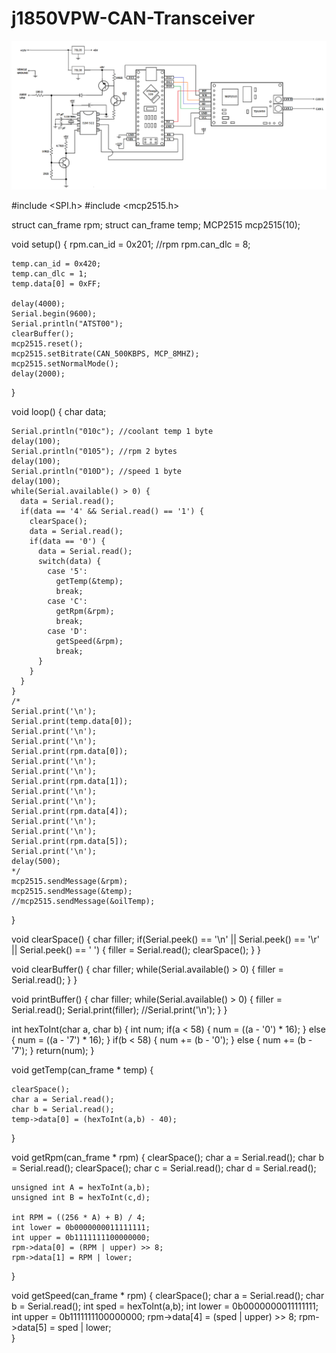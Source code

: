 # j1850VPW-CAN-Transceiver

![schematic](schematic.png)

  #include <SPI.h>
  #include <mcp2515.h>

  struct can_frame rpm;
  struct can_frame temp;
  MCP2515 mcp2515(10);

  void setup() {
    rpm.can_id  = 0x201; //rpm
    rpm.can_dlc = 8;

    temp.can_id = 0x420;
    temp.can_dlc = 1;
    temp.data[0] = 0xFF;

    delay(4000);
    Serial.begin(9600);
    Serial.println("ATST00");
    clearBuffer();
    mcp2515.reset();
    mcp2515.setBitrate(CAN_500KBPS, MCP_8MHZ);
    mcp2515.setNormalMode();
    delay(2000);
  }

  void loop() {
    char data;

    Serial.println("010c"); //coolant temp 1 byte
    delay(100);
    Serial.println("0105"); //rpm 2 bytes
    delay(100);
    Serial.println("010D"); //speed 1 byte
    delay(100);
    while(Serial.available() > 0) {
      data = Serial.read();
      if(data == '4' && Serial.read() == '1') {
        clearSpace();
        data = Serial.read();
        if(data == '0') {
          data = Serial.read();
          switch(data) {
            case '5':
              getTemp(&temp);
              break;
            case 'C':
              getRpm(&rpm);
              break;
            case 'D':
              getSpeed(&rpm);
              break;
          }
        }
      }
    }
    /*
    Serial.print('\n');
    Serial.print(temp.data[0]);
    Serial.print('\n');
    Serial.print('\n');
    Serial.print(rpm.data[0]);
    Serial.print('\n');
    Serial.print('\n');
    Serial.print(rpm.data[1]);
    Serial.print('\n');
    Serial.print('\n');
    Serial.print(rpm.data[4]);
    Serial.print('\n');
    Serial.print('\n');
    Serial.print(rpm.data[5]);
    Serial.print('\n');
    delay(500);
    */
    mcp2515.sendMessage(&rpm);
    mcp2515.sendMessage(&temp);
    //mcp2515.sendMessage(&oilTemp);
  }

  void clearSpace() {
    char filler;
    if(Serial.peek() == '\n' || Serial.peek() == '\r' || Serial.peek() == ' ') {
      filler = Serial.read();
      clearSpace();
    }
  }

  void clearBuffer() {
    char filler;
    while(Serial.available() > 0) {
      filler = Serial.read();
    }
  }

  void printBuffer() {
    char filler;
    while(Serial.available() > 0) {
      filler = Serial.read();
      Serial.print(filler);
      //Serial.print('\n');
    }
  }

  int hexToInt(char a, char b) {
    int num;
    if(a < 58) {
      num = ((a - '0') * 16);
    }
    else {
      num = ((a - '7') * 16);
    }
    if(b < 58) {
      num += (b - '0');
    }
    else {
      num += (b - '7');
    }
    return(num);
  }

  void getTemp(can_frame * temp) {

    clearSpace();
    char a = Serial.read();
    char b = Serial.read();
    temp->data[0] = (hexToInt(a,b) - 40);
  }

  void getRpm(can_frame * rpm) {
    clearSpace();
    char a = Serial.read();
    char b = Serial.read();
    clearSpace();
    char c = Serial.read();
    char d = Serial.read();

    unsigned int A = hexToInt(a,b);
    unsigned int B = hexToInt(c,d);

    int RPM = ((256 * A) + B) / 4;
    int lower = 0b0000000011111111;
    int upper = 0b1111111100000000;
    rpm->data[0] = (RPM | upper) >> 8;
    rpm->data[1] = RPM | lower;
  }

  void getSpeed(can_frame * rpm) {
    clearSpace();
    char a = Serial.read();
    char b = Serial.read();
    int sped = hexToInt(a,b);
    int lower = 0b0000000011111111;
    int upper = 0b1111111100000000;
    rpm->data[4] = (sped | upper) >> 8;
    rpm->data[5] = sped | lower;  
  }
